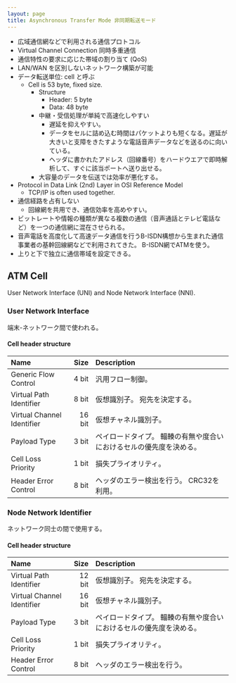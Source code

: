 ```yaml
---
layout: page
title: Asynchronous Transfer Mode 非同期転送モード
---
```


* 広域通信網などで利用される通信プロトコル
* Virtual Channel Connection 同時多重通信
* 通信特性の要求に応じた帯域の割り当て (QoS)
* LAN/WAN を区別しないネットワーク構築が可能
* データ転送単位: cell と呼ぶ
    * Cell is 53 byte, fixed size.
        * Structure
            * Header: 5 byte
            * Data: 48 byte 
        * 中継・受信処理が単純で高速化しやすい
            * 遅延を抑えやすい。
            * データをセルに詰め込む時間はパケットよりも短くなる。遅延が大きいと支障をきたすような電話音声データなどを送るのに向いている。
            * ヘッダに書かれたアドレス（回線番号）をハードウエアで即時解析して、すぐに該当ポートへ送り出せる。
        * 大容量のデータを伝送では効率が悪化する。
* Protocol in Data Link (2nd) Layer in OSI Reference Model
    * TCP/IP is often used together.
* 通信経路を占有しない
    * 回線網を共用でき、通信効率を高めやすい。
* ビットレートや情報の種類が異なる複数の通信（音声通話とテレビ電話など）を一つの通信網に混在させられる。
* 音声電話を高度化して高速データ通信を行うB-ISDN構想から生まれた通信事業者の基幹回線網などで利用されてきた。 B-ISDN網でATMを使う。
* 上りと下で独立に通信帯域を設定できる。

## ATM Cell

User Network Interface (UNI) and Node Network Interface (NNI).

### User Network Interface

端末-ネットワーク間で使われる。

#### Cell header structure

| Name | Size | Description |
|:--|--:|:--|
| Generic Flow Control | 4 bit | 汎用フロー制御。 |
| Virtual Path Identifier | 8 bit | 仮想識別子。 宛先を決定する。 |
| Virtual Channel Identifier | 16 bit | 仮想チャネル識別子。 |
| Payload Type | 3 bit | ペイロードタイプ。 輻輳の有無や度合いにおけるセルの優先度を決める。 |
| Cell Loss Priority | 1 bit | 損失プライオリティ。 |
| Header Error Control | 8 bit | ヘッダのエラー検出を行う。 CRC32を利用。 |

### Node Network Identifier

ネットワーク同士の間で使用する。

#### Cell header structure

| Name | Size | Description |
|:--|--:|:--|
| Virtual Path Identifier | 12 bit | 仮想識別子。 宛先を決定する。 |
| Virtual Channel Identifier | 16 bit | 仮想チャネル識別子。 |
| Payload Type | 3 bit | ペイロードタイプ。 輻輳の有無や度合いにおけるセルの優先度を決める。 |
| Cell Loss Priority | 1 bit | 損失プライオリティ。 |
| Header Error Control | 8 bit | ヘッダのエラー検出を行う。 |
